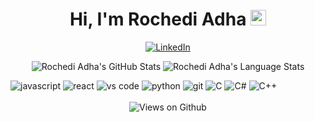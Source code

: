 <div align="center">
   <h1>Hi, I'm Rochedi Adha <img src="https://media.giphy.com/media/hvRJCLFzcasrR4ia7z/giphy.gif" width="25px"> </h1>
</div>

<p align='center'>
   <a href="https://www.linkedin.com/in/rochediadha" target="_blank"><img src="https://img.shields.io/badge/LinkedIn-0077B5?style=for-the-badge&logo=linkedin&logoColor=white" alt="LinkedIn"></a>
</p>

<p align="center">
   <img src="https://github-readme-stats.vercel.app/api?username=rochediadha&show_icons=true&hide=stars&hide_border=true" alt="Rochedi Adha's GitHub Stats" />
   <img src="https://github-readme-stats.vercel.app/api/top-langs/?username=rochediadha&layout=compact&hide_border=true" alt="Rochedi Adha's Language Stats" />
   </a>
</p>

<div>
   <img src="https://img.shields.io/badge/JavaScript-F7DF1E?style=for-the-badge&logo=javascript&logoColor=black" alt="javascript" />
   <img src="https://img.shields.io/badge/React-61DAFB?style=for-the-badge&logo=react&logoColor=black" alt="react" />
   <img src="https://img.shields.io/badge/vs%20code-007ACC?style=for-the-badge&logo=visual%20studio%20code&logoColor=white" alt="vs code" />
   <img src="https://img.shields.io/badge/python-3776AB?style=for-the-badge&logo=python&logoColor=white" alt="python" />
   <img src="https://img.shields.io/badge/Git-F05032?style=for-the-badge&logo=git&logoColor=white" alt="git" />
   <img src="https://img.shields.io/badge/c-%2300599C.svg?style=for-the-badge&logo=c&logoColor=white" alt="C" />
   <img src="https://img.shields.io/badge/c%23-%23239120.svg?style=for-the-badge&logo=c-sharp&logoColor=white" alt="C#" />
   <img src="https://img.shields.io/badge/c++-%2300599C.svg?style=for-the-badge&logo=c%2B%2B&logoColor=white" alt="C++" />                                                                                                        </div>
<br>

<div align="center">
<img src="https://komarev.com/ghpvc/?username=rochediadha&color=green" alt="Views on Github" />
</div>
